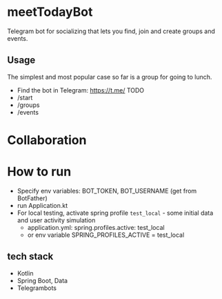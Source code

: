 # meetTodayBot
Telegram bot for socializing that lets you find, join and create groups and events.

## Usage
The simplest and most popular case so far is a group for going to lunch.
* Find the bot in Telegram: https://t.me/ TODO
* /start 
* /groups
* /events

# Collaboration
# How to run
* Specify env variables: BOT_TOKEN, BOT_USERNAME (get from BotFather)
* run Application.kt
* For local testing, activate spring profile `test_local` - some initial data and user activity simulation
  * application.yml: spring.profiles.active: test_local
  * or env variable SPRING_PROFILES_ACTIVE = test_local

## tech stack
- Kotlin
- Spring Boot, Data
- Telegrambots
